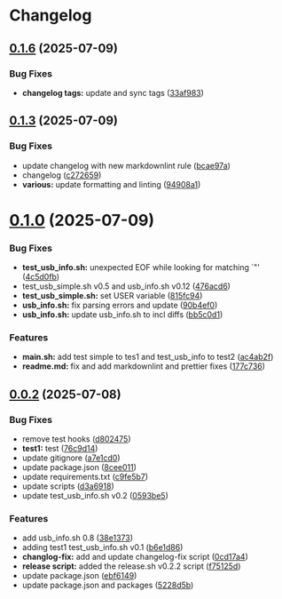 # Changelog


## [0.1.6](https://github.com/davittec/usb-probe/compare/v0.1.3...v0.1.6) (2025-07-09)


### Bug Fixes

* **changelog tags:** update and sync tags ([33af983](https://github.com/davittec/usb-probe/commit/33af98312cd2d6a86b2cddfc89e2aef0aef2133d))



## [0.1.3](https://github.com/davittec/usb-probe/compare/v0.1.0...v0.1.3) (2025-07-09)


### Bug Fixes

*  update changelog with new markdownlint rule ([bcae97a](https://github.com/davittec/usb-probe/commit/bcae97a4e7624efedc4bec07dc5ec2cc4af6796e))
* changelog ([c272659](https://github.com/davittec/usb-probe/commit/c272659f558b863de64b8b9f7bb6e1e8d3400ae2))
* **various:** update formatting and linting ([94908a1](https://github.com/davittec/usb-probe/commit/94908a16d7ae3e919136091f5ef285c9f5612ea7))



# [0.1.0](https://github.com/davittec/usb-probe/compare/v0.0.2...v0.1.0) (2025-07-09)


### Bug Fixes

* **test_usb_info.sh:** unexpected EOF while looking for matching `"' ([4c5d0fb](https://github.com/davittec/usb-probe/commit/4c5d0fb51a7c1d11ccb8fbc78507a0b28678f2fd))
* test_usb_simple.sh v0.5 and usb_info.sh v0.12 ([476acd6](https://github.com/davittec/usb-probe/commit/476acd624d40e413ca1ef59ef547060ef409894f))
* **test_usb_simple.sh:** set USER variable ([815fc94](https://github.com/davittec/usb-probe/commit/815fc94cf08a9ce4d744697ce9d7daa70a8604c2))
* **usb_info.sh:** fix parsing errors and update ([90b4ef0](https://github.com/davittec/usb-probe/commit/90b4ef0bb373eff5c6500fb350c6cad1107e87f2))
* **usb_info.sh:** update usb_info.sh to incl diffs ([bb5c0d1](https://github.com/davittec/usb-probe/commit/bb5c0d16bebe436a2ae3ef7b6743601f74e65b6a))


### Features

* **main.sh:** add test simple to tes1 and test_usb_info to test2 ([ac4ab2f](https://github.com/davittec/usb-probe/commit/ac4ab2f97eb89825129ca89fcd0a4d17767d541e))
* **readme.md:** fix and add markdownlint and prettier fixes ([177c736](https://github.com/davittec/usb-probe/commit/177c736c6e87ee3635e7926b43c076ef0568500a))



## [0.0.2](https://github.com/davittec/usb-probe/compare/5228d5bff549b701566bc6376ed2f49b476fc58f...v0.0.2) (2025-07-08)


### Bug Fixes

* remove test hooks ([d802475](https://github.com/davittec/usb-probe/commit/d8024752800a27b77a0b53fb97bd782e9588a233))
* **test1:** test ([76c9d14](https://github.com/davittec/usb-probe/commit/76c9d14ab88d9a4485c856b89dad54f7f03af74c))
* update gitignore ([a7e1cd0](https://github.com/davittec/usb-probe/commit/a7e1cd03af8d5e35388c7bbca784f35918745f9c))
* update package.json ([8cee011](https://github.com/davittec/usb-probe/commit/8cee011dea10f03ddc35d022832eaacd083bc37c))
* update requirements.txt ([c9fe5b7](https://github.com/davittec/usb-probe/commit/c9fe5b7059040dc2508bb88a3cb45163ab883c8c))
* update scripts ([d3a6918](https://github.com/davittec/usb-probe/commit/d3a6918b5847984c14bd038a27e9b77a9e7eecc9))
* update test_usb_info.sh v0.2 ([0593be5](https://github.com/davittec/usb-probe/commit/0593be5a065aac2cb736b7d8bb3f38e2d2e46491))


### Features

* add usb_info.sh 0.8 ([38e1373](https://github.com/davittec/usb-probe/commit/38e1373ea0bc66d1b167f074b89ccfb969b21f90))
* adding test1 test_usb_info.sh v0.1 ([b6e1d86](https://github.com/davittec/usb-probe/commit/b6e1d86ce70294b7db31df02c7cbc30907dd4ef8))
* **changlog-fix:** add and update changelog-fix script ([0cd17a4](https://github.com/davittec/usb-probe/commit/0cd17a4d3358c4cd3e82497af124df2c967a511b))
* **release script:** added the release.sh v0.2.2 script ([f75125d](https://github.com/davittec/usb-probe/commit/f75125dc787775f48868831ce134e0aaa3e4447a))
* update package.json ([ebf6149](https://github.com/davittec/usb-probe/commit/ebf6149cb06f8452a7fb491bc32a04362c1d285b))
* update package.json and packages ([5228d5b](https://github.com/davittec/usb-probe/commit/5228d5bff549b701566bc6376ed2f49b476fc58f))



